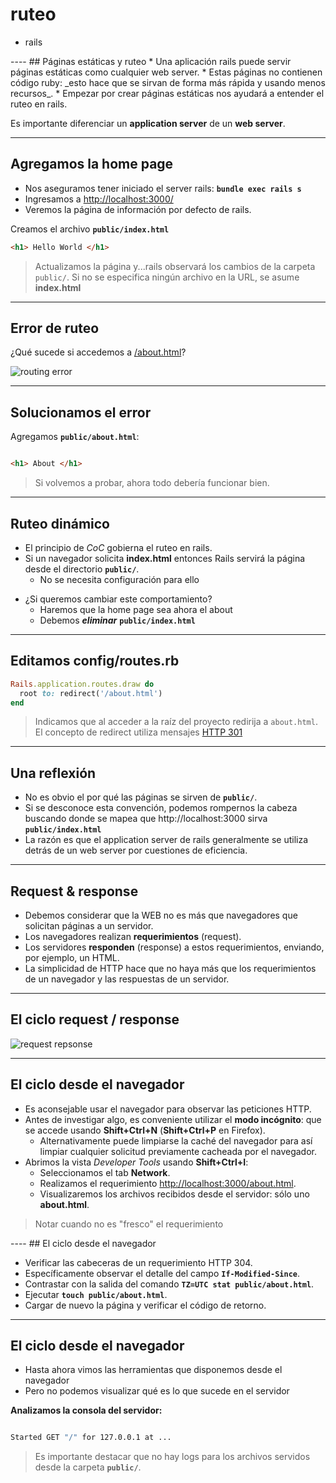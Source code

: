 # ruteo

<div class="main-list">

* rails

</div>
----
## Páginas estáticas y ruteo
* Una aplicación rails puede servir páginas estáticas como cualquier web server.
* Estas páginas no contienen código ruby: _esto hace que se sirvan de forma más
  rápida y usando menos recursos_.
* Empezar por crear páginas estáticas nos ayudará a entender el ruteo en rails.

<div class="small fragment">

Es importante diferenciar un **application server** de un **web server**.
</div>

----
## Agregamos la home page

* Nos aseguramos tener iniciado el server rails: **`bundle exec rails s`**
* Ingresamos a [http://localhost:3000/](http://localhost:3000/)
* Veremos la página de información por defecto de rails.

Creamos el archivo **`public/index.html`**

```html
<h1> Hello World </h1>
```

> Actualizamos la página y...rails observará los cambios de la carpeta
> `public/`. Si no se especifica ningún archivo en la URL, se asume **index.html**

----
## Error de ruteo

¿Qué sucede si accedemos a [/about.html](http://localhost:3000/about.html)?

![routing error](static/rails-routing-error.png)
<!--.element: class="fragment" -->

----

## Solucionamos el error

Agregamos **`public/about.html`**:

```html

<h1> About </h1>

```

> Si volvemos a probar, ahora todo debería funcionar bien.
<!-- .element: class="fragment" -->

----
## Ruteo dinámico

* El principio de *CoC* gobierna el ruteo en rails.
* Si un navegador solicita **index.html** entonces Rails servirá la página desde
  el directorio **`public/`**.
  * No se necesita configuración para ello

<div class="fragment" >

* ¿Si queremos cambiar este comportamiento?
  * Haremos que la home page sea ahora el about
  * Debemos **_eliminar_** **`public/index.html`**
</div>

----
## Editamos config/routes.rb

```ruby
Rails.application.routes.draw do
  root to: redirect('/about.html')
end
```

> Indicamos que al acceder a la raíz del proyecto redirija a `about.html`. El
> concepto de redirect utiliza mensajes [HTTP 301](https://httpstatuses.com/)
<!-- .element: class="fragment"-->

----
## Una reflexión

* No es obvio el por qué las páginas se sirven de **`public/`**.
* Si se desconoce esta convención, podemos rompernos la cabeza buscando donde se
  mapea que http://localhost:3000 sirva **`public/index.html`**
* La razón es que el application server de rails generalmente se utiliza detrás
  de un web server por cuestiones de eficiencia.
----
## Request & response


* Debemos considerar que la WEB no es más que navegadores que solicitan páginas
  a un servidor.
* Los navegadores realizan **requerimientos** (request).
* Los servidores **responden** (response) a estos requerimientos, enviando, por ejemplo, un
  HTML.
* La simplicidad de HTTP hace que no haya más que los requerimientos de un
  navegador y las respuestas de un servidor.

----
## El ciclo request / response

![request repsonse](static/rails-request-response.png)

----
<!-- .slide: data-auto-animate -->
## El ciclo desde el navegador

<div class="small">

* Es aconsejable usar el navegador para observar las peticiones HTTP.
* Antes de investigar algo, es conveniente utilizar el **modo incógnito**: que
  se accede usando **Shift+Ctrl+N** (**Shift+Ctrl+P** en Firefox).
  * Alternativamente puede limpiarse la caché del navegador para así limpiar
    cualquier solicitud previamente cacheada por el navegador.
* Abrimos la vista *Developer Tools* usando **Shift+Ctrl+I**:
  * Seleccionamos el tab **Network**.
  * Realizamos el requerimiento [http://localhost:3000/about.html](http://localhost:3000/about.html).
  * Visualizaremos los archivos recibidos desde el servidor: sólo uno
    **about.html**.

> Notar cuando no es "fresco" el requerimiento
<!-- .element: class="fragment" -->
</div>
----
<!-- .slide: data-auto-animate -->
## El ciclo desde el navegador

* Verificar las cabeceras de un requerimiento HTTP 304.
* Específicamente observar el detalle del campo **`If-Modified-Since`**.
* Contrastar con la salida del comando **`TZ=UTC stat public/about.html`**.
* Ejecutar **`touch public/about.html`**.
* Cargar de nuevo la página y verificar el código de retorno.

----
<!-- .slide: data-auto-animate -->
## El ciclo desde el navegador

* Hasta ahora vimos las herramientas que disponemos desde el navegador
* Pero no podemos visualizar qué es lo que sucede en el servidor

**Analizamos la consola del servidor:**

```bash

Started GET "/" for 127.0.0.1 at ...

```

> Es importante destacar que no hay logs para los archivos servidos desde la
> carpeta **`public/`**.
<!-- .element: class="fragment" -->

